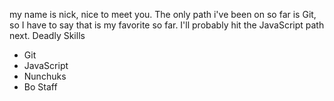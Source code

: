 my name is nick, nice to meet you.
The only path i've been on so far is Git, so I have to say that is my favorite so far. I'll probably hit the JavaScript path next.
Deadly Skills
* Git
* JavaScript
* Nunchuks
* Bo Staff
